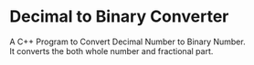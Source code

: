 # Decimal to Binary Converter
 A C++ Program to Convert Decimal Number to Binary Number.  
 It converts the both whole number and fractional part.
